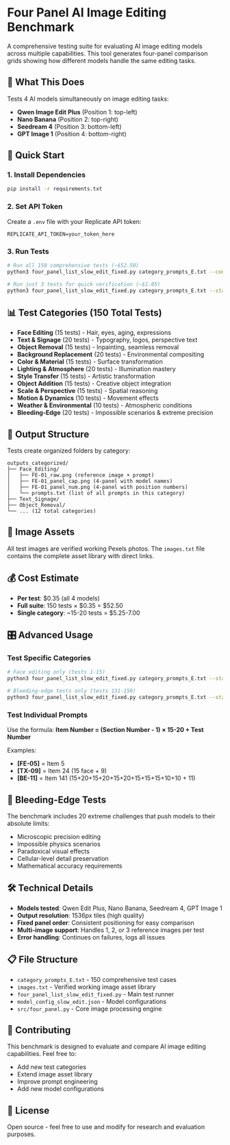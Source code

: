 # Four Panel AI Image Editing Benchmark

A comprehensive testing suite for evaluating AI image editing models across multiple capabilities. This tool generates four-panel comparison grids showing how different models handle the same editing tasks.

## 🎯 What This Does

Tests 4 AI models simultaneously on image editing tasks:
- **Qwen Image Edit Plus** (Position 1: top-left)
- **Nano Banana** (Position 2: top-right) 
- **Seedream 4** (Position 3: bottom-left)
- **GPT Image 1** (Position 4: bottom-right)

## 🚀 Quick Start

### 1. Install Dependencies
```bash
pip install -r requirements.txt
```

### 2. Set API Token
Create a `.env` file with your Replicate API token:
```
REPLICATE_API_TOKEN=your_token_here
```

### 3. Run Tests
```bash
# Run all 150 comprehensive tests (~$52.50)
python3 four_panel_list_slow_edit_fixed.py category_prompts_E.txt --continue-on-error

# Run just 3 tests for quick verification (~$1.05)
python3 four_panel_list_slow_edit_fixed.py category_prompts_E.txt --start-from 1 --max-prompts 3 --continue-on-error
```

## 📊 Test Categories (150 Total Tests)

- **Face Editing** (15 tests) - Hair, eyes, aging, expressions
- **Text & Signage** (20 tests) - Typography, logos, perspective text
- **Object Removal** (15 tests) - Inpainting, seamless removal
- **Background Replacement** (20 tests) - Environmental compositing
- **Color & Material** (15 tests) - Surface transformation
- **Lighting & Atmosphere** (20 tests) - Illumination mastery
- **Style Transfer** (15 tests) - Artistic transformation
- **Object Addition** (15 tests) - Creative object integration
- **Scale & Perspective** (15 tests) - Spatial reasoning
- **Motion & Dynamics** (10 tests) - Movement effects
- **Weather & Environmental** (10 tests) - Atmospheric conditions
- **Bleeding-Edge** (20 tests) - Impossible scenarios & extreme precision

## 📁 Output Structure

Tests create organized folders by category:
```
outputs_categorized/
├── Face_Editing/
│   ├── FE-01_raw.png (reference image + prompt)
│   ├── FE-01_panel_cap.png (4-panel with model names)
│   ├── FE-01_panel_num.png (4-panel with position numbers)
│   └── prompts.txt (list of all prompts in this category)
├── Text_Signage/
├── Object_Removal/
└── ... (12 total categories)
```

## 🔗 Image Assets

All test images are verified working Pexels photos. The `images.txt` file contains the complete asset library with direct links.

## 💰 Cost Estimate

- **Per test**: $0.35 (all 4 models)
- **Full suite**: 150 tests × $0.35 = $52.50
- **Single category**: ~15-20 tests = $5.25-7.00

## 🎛️ Advanced Usage

### Test Specific Categories
```bash
# Face editing only (tests 1-15)
python3 four_panel_list_slow_edit_fixed.py category_prompts_E.txt --start-from 1 --max-prompts 15 --continue-on-error

# Bleeding-edge tests only (tests 131-150) 
python3 four_panel_list_slow_edit_fixed.py category_prompts_E.txt --start-from 131 --max-prompts 20 --continue-on-error
```

### Test Individual Prompts
Use the formula: **Item Number = (Section Number - 1) × 15-20 + Test Number**

Examples:
- **[FE-05]** = Item 5
- **[TX-09]** = Item 24 (15 face + 9)
- **[BE-11]** = Item 141 (15+20+15+20+15+20+15+15+15+10+10 + 11)

## 🧪 Bleeding-Edge Tests

The benchmark includes 20 extreme challenges that push models to their absolute limits:
- Microscopic precision editing
- Impossible physics scenarios  
- Paradoxical visual effects
- Cellular-level detail preservation
- Mathematical accuracy requirements

## 🛠️ Technical Details

- **Models tested**: Qwen Edit Plus, Nano Banana, Seedream 4, GPT Image 1
- **Output resolution**: 1536px tiles (high quality)
- **Fixed panel order**: Consistent positioning for easy comparison
- **Multi-image support**: Handles 1, 2, or 3 reference images per test
- **Error handling**: Continues on failures, logs all issues

## 📋 File Structure

- `category_prompts_E.txt` - 150 comprehensive test cases
- `images.txt` - Verified working image asset library  
- `four_panel_list_slow_edit_fixed.py` - Main test runner
- `model_config_slow_edit.json` - Model configurations
- `src/four_panel.py` - Core image processing engine

## 🤝 Contributing

This benchmark is designed to evaluate and compare AI image editing capabilities. Feel free to:
- Add new test categories
- Extend image asset library
- Improve prompt engineering
- Add new model configurations

## 📄 License

Open source - feel free to use and modify for research and evaluation purposes.
